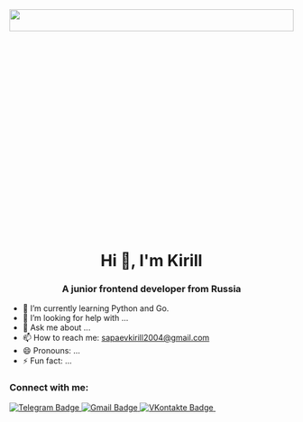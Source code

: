 <img src="https://github.com/KirillFigmaLover/KirillFigmaLover/blob/ca88e7810184bd233772a882104966529accfe04/standard.gif" width="100%"  height="10%"/>
<h1 align="center">Hi 👋, I'm Kirill</h1>
<h3 align="center">A junior frontend developer from Russia</h3>

- 🌱 I’m currently learning Python and Go.
- 🤔 I’m looking for help with ...
- 💬 Ask me about ...
- 📫 How to reach me: sapaevkirill2004@gmail.com
- 😄 Pronouns: ...
- ⚡ Fun fact: ...
<h3 align="left">Connect with me:</h3>

<div id="badges">
  <a href="https://t.me/Eaahss">
    <img src="https://img.shields.io/badge/Telegram-blue?style=for-the-badge&logo=telegram&logoColor=white" alt="Telegram Badge"/>
  </a>
  <a href="mailto:sapaevkirill2004@gmail.com">
    <img src="https://img.shields.io/badge/Gmail-red?style=for-the-badge&logo=gmail&logoColor=white" alt="Gmail Badge"/>
  </a>
   <a href="https://vk.com/awxnnadwn">
    <img src="https://img.shields.io/badge/VKontakte-blue?style=for-the-badge&logo=vk&logoColor=white" alt="VKontakte Badge"/>
  </a>
  <a href="https://github.com/KirillFigmaLover">
    <img src="https://komarev.com/ghpvc/?username=Y3-enjoyer&label=Profile views&color=red&style=flat-square"  alt=""/>
 </a>
</div>


